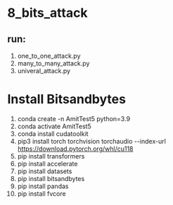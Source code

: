 # 8_bits_attack

## run:
1. one_to_one_attack.py
2. many_to_many_attack.py
3. univeral_attack.py

# Install Bitsandbytes
1. conda create -n AmitTest5 python=3.9
2. conda activate AmitTest5
3. conda install cudatoolkit
4. pip3 install torch torchvision torchaudio --index-url https://download.pytorch.org/whl/cu118
5. pip install transformers
6. pip install accelerate
7. pip install datasets
8. pip install bitsandbytes
9. pip install pandas
10. pip install fvcore








